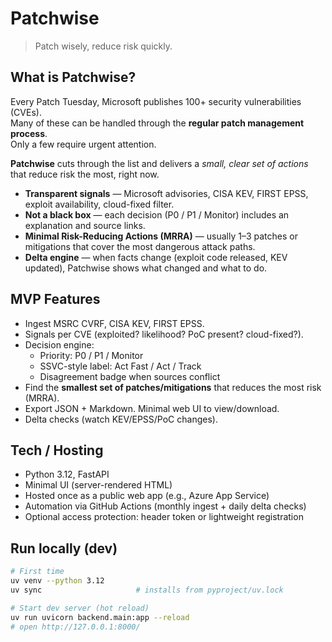 # Patchwise
> Patch wisely, reduce risk quickly.

## What is Patchwise?
Every Patch Tuesday, Microsoft publishes 100+ security vulnerabilities (CVEs).  
Many of these can be handled through the **regular patch management process**.  
Only a few require urgent attention.

**Patchwise** cuts through the list and delivers a *small, clear set of actions* that reduce risk the most, right now.

- **Transparent signals** — Microsoft advisories, CISA KEV, FIRST EPSS, exploit availability, cloud-fixed filter.
- **Not a black box** — each decision (P0 / P1 / Monitor) includes an explanation and source links.
- **Minimal Risk-Reducing Actions (MRRA)** — usually 1–3 patches or mitigations that cover the most dangerous attack paths.
- **Delta engine** — when facts change (exploit code released, KEV updated), Patchwise shows what changed and what to do.

## MVP Features
- Ingest MSRC CVRF, CISA KEV, FIRST EPSS.
- Signals per CVE (exploited? likelihood? PoC present? cloud-fixed?).
- Decision engine:
  - Priority: P0 / P1 / Monitor
  - SSVC-style label: Act Fast / Act / Track
  - Disagreement badge when sources conflict
- Find the **smallest set of patches/mitigations** that reduces the most risk (MRRA).
- Export JSON + Markdown. Minimal web UI to view/download.
- Delta checks (watch KEV/EPSS/PoC changes).

## Tech / Hosting
- Python 3.12, FastAPI
- Minimal UI (server-rendered HTML)
- Hosted once as a public web app (e.g., Azure App Service)
- Automation via GitHub Actions (monthly ingest + daily delta checks)
- Optional access protection: header token or lightweight registration

## Run locally (dev)
```bash
# First time
uv venv --python 3.12
uv sync                     # installs from pyproject/uv.lock

# Start dev server (hot reload)
uv run uvicorn backend.main:app --reload
# open http://127.0.0.1:8000/


